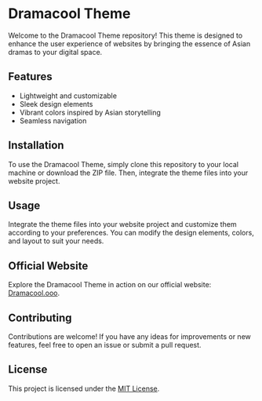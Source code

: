 # Dramacool Theme

Welcome to the Dramacool Theme repository! This theme is designed to enhance the user experience of websites by bringing the essence of Asian dramas to your digital space.

## Features

- Lightweight and customizable
- Sleek design elements
- Vibrant colors inspired by Asian storytelling
- Seamless navigation

## Installation

To use the Dramacool Theme, simply clone this repository to your local machine or download the ZIP file. Then, integrate the theme files into your website project.

## Usage

Integrate the theme files into your website project and customize them according to your preferences. You can modify the design elements, colors, and layout to suit your needs.

## Official Website

Explore the Dramacool Theme in action on our official website: [Dramacool.ooo](https://dramacool.ooo/).

## Contributing

Contributions are welcome! If you have any ideas for improvements or new features, feel free to open an issue or submit a pull request.

## License

This project is licensed under the [MIT License](LICENSE).
